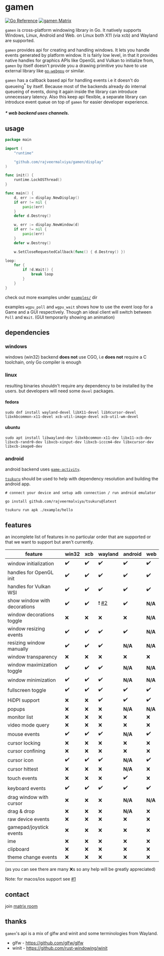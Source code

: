 # gamen

[![Go Reference](https://pkg.go.dev/badge/github.com/rajveermalviya/gamen.svg)](https://pkg.go.dev/github.com/rajveermalviya/gamen)
[![gamen Matrix](https://img.shields.io/static/v1?label&message=%23gamen&color=blueviolet&logo=matrix)](https://matrix.to/#gamen:matrix.org)

`gamen` is cross-platform windowing library in Go. It natively supports Windows, Linux, Android and Web. on Linux both X11 (via xcb) and Wayland are supported.

`gamen` provides api for creating and handling windows. It lets you handle events generated by platform window. It is fairly low level, in that it provides native handles for graphics APIs like OpenGL and Vulkan to initialize from, `gamen` by itself doesn't provide you a drawing primitive you have to use external library like [`go-webgpu`](https://github.com/rajveermalviya/go-webgpu) or similar.

`gamen` has a callback based api for handling events i.e it doesn't do queueing<sup>*</sup> by itself. Because most of the backends already do internal queueing of events, doing it again inside the library can introduce unnecessary latency. Also this keep api flexible, a separate library can introduce event queue on top of `gamen` for easier developer experience.
##### * web backend uses channels.

## usage

```go
package main

import (
	"runtime"

	"github.com/rajveermalviya/gamen/display"
)

func init() {
	runtime.LockOSThread()
}

func main() {
	d, err := display.NewDisplay()
	if err != nil {
		panic(err)
	}
	defer d.Destroy()

	w, err := display.NewWindow(d)
	if err != nil {
		panic(err)
	}
	defer w.Destroy()

	w.SetCloseRequestedCallback(func() { d.Destroy() })

loop:
	for {
		if !d.Wait() {
			break loop
		}
	}
}
```

check out more examples under [`examples/`](./examples/) dir

examples `wgpu_poll` and `wgpu_wait` shows how to use the event loop for a Game and a GUI respectively. Though an ideal client will switch between `Poll` and `Wait`. (GUI temporarily showing an animation)

## dependencies

### windows

windows (win32) backend **does not** use CGO, i.e **does not** require a C toolchain, only Go compiler is enough

### linux

resulting binaries shouldn't require any dependency to be installed by the users. but developers will need some `devel` packages.

#### fedora

```shell
sudo dnf install wayland-devel libX11-devel libXcursor-devel libxkbcommon-x11-devel xcb-util-image-devel xcb-util-wm-devel
```

#### ubuntu

```shell
sudo apt install libwayland-dev libxkbcommon-x11-dev libx11-xcb-dev libxcb-randr0-dev libxcb-xinput-dev libxcb-icccm4-dev libxcursor-dev libxcb-image0-dev
```

<!-- TODO: other distros -->

### android

android backend uses [`game-activity`](https://developer.android.com/games/agdk/game-activity).

[`tsukuru`](https://github.com/rajveermalviya/tsukuru) should be used to help with dependency resolution and building the android app.

```shell
# connect your device and setup adb connection / run android emulator

go install github.com/rajveermalviya/tsukuru@latest

tsukuru run apk ./example/hello
```

## features

an incomplete list of features in no particular order that are supported or that we want to support but aren't currently.

| feature                      | win32              | xcb                |  wayland           | android            | web                |
| ---------------------------- | ------------------ | ------------------ | ------------------ | ------------------ | ------------------ |
| window initialization        | :heavy_check_mark: | :heavy_check_mark: | :heavy_check_mark: | :heavy_check_mark: | :heavy_check_mark: |
| handles for OpenGL init      | :heavy_check_mark: | :heavy_check_mark: | :heavy_check_mark: | :heavy_check_mark: | :heavy_check_mark: |
| handles for Vulkan WSI       | :heavy_check_mark: | :heavy_check_mark: | :heavy_check_mark: | :heavy_check_mark: | :heavy_check_mark: |
| show window with decorations | :heavy_check_mark: | :heavy_check_mark: | :exclamation: [#2] | :heavy_check_mark: | **N/A**            |
| window decorations toggle    | :x:                | :x:                | :x:                | :x:                | **N/A**            |
| window resizing events       | :heavy_check_mark: | :heavy_check_mark: | :heavy_check_mark: | :heavy_check_mark: | **N/A**            |
| resizing window manually     | :heavy_check_mark: | :heavy_check_mark: | :heavy_check_mark: | **N/A**            | **N/A**            |
| window transparency          | :x:                | :x:                | :x:                | :x:                | :x:                |
| window maximization toggle   | :heavy_check_mark: | :heavy_check_mark: | :heavy_check_mark: | **N/A**            | **N/A**            |
| window minimization          | :heavy_check_mark: | :heavy_check_mark: | :heavy_check_mark: | **N/A**            | **N/A**            |
| fullscreen toggle            | :heavy_check_mark: | :heavy_check_mark: | :heavy_check_mark: | :heavy_check_mark: | :heavy_check_mark: |
| HiDPI support                | :x:                | :x:                | :heavy_check_mark: | :heavy_check_mark: | :heavy_check_mark: |
| popups                       | :x:                | :x:                | :x:                | **N/A**            | **N/A**            |
| monitor list                 | :x:                | :x:                | :x:                | :x:                | :x:                |
| video mode query             | :x:                | :x:                | :x:                | :x:                | :x:                |
| mouse events                 | :heavy_check_mark: | :heavy_check_mark: | :heavy_check_mark: | **N/A**            | :heavy_check_mark: |
| cursor locking               | :x:                | :x:                | :x:                | :x:                | :x:                |
| cursor confining             | :x:                | :x:                | :x:                | :x:                | :x:                |
| cursor icon                  | :heavy_check_mark: | :heavy_check_mark: | :heavy_check_mark: | **N/A**            | :heavy_check_mark: |
| cursor hittest               | :x:                | :x:                | :x:                | **N/A**            | :x:                |
| touch events                 | :x:                | :x:                | :x:                | :heavy_check_mark: | :x:                |
| keyboard events              | :heavy_check_mark: | :heavy_check_mark: | :heavy_check_mark: | :heavy_check_mark: | :heavy_check_mark: |
| drag window with cursor      | :x:                | :x:                | :x:                | **N/A**            | **N/A**            |
| drag & drop                  | :x:                | :x:                | :x:                | **N/A**            | :x:                |
| raw device events            | :x:                | :x:                | :x:                | :x:                | :x:                |
| gamepad/joystick events      | :x:                | :x:                | :x:                | :x:                | :x:                |
| ime                          | :x:                | :x:                | :x:                | :x:                | :x:                |
| clipboard                    | :x:                | :x:                | :x:                | :x:                | :x:                |
| theme change events          | :x:                | :x:                | :x:                | :x:                | :x:                |

[#2]: https://github.com/rajveermalviya/gamen/issues/2

(as you can see there are many :x:s so any help will be greatly appreciated)

Note: for macos/ios support see [#1](https://github.com/rajveermalviya/gamen/issues/1)

## contact

join [matrix room](https://matrix.to/#gamen:matrix.org)

## thanks

`gamen`'s api is a mix of glfw and winit and some terminologies from Wayland.

- glfw - https://github.com/glfw/glfw
- winit - https://github.com/rust-windowing/winit
